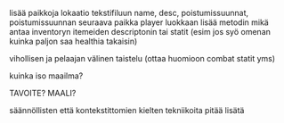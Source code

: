 lisää paikkoja
lokaatio tekstifiluun name, desc, poistumissuunnat, poistumissuunnan seuraava paikka
player luokkaan lisää metodin mikä antaa inventoryn itemeiden descriptonin tai statit (esim jos syö omenan kuinka paljon saa healthia takaisin)

vihollisen ja pelaajan välinen taistelu (ottaa huomioon combat statit yms)

kuinka iso maailma?

TAVOITE? MAALI?

säännöllisten että kontekstittomien kielten tekniikoita pitää lisätä